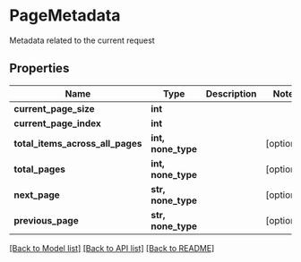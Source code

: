 # PageMetadata

Metadata related to the current request

## Properties
Name | Type | Description | Notes
------------ | ------------- | ------------- | -------------
**current_page_size** | **int** |  | 
**current_page_index** | **int** |  | 
**total_items_across_all_pages** | **int, none_type** |  | [optional] 
**total_pages** | **int, none_type** |  | [optional] 
**next_page** | **str, none_type** |  | [optional] 
**previous_page** | **str, none_type** |  | [optional] 

[[Back to Model list]](../README.md#documentation-for-models) [[Back to API list]](../README.md#documentation-for-api-endpoints) [[Back to README]](../README.md)


